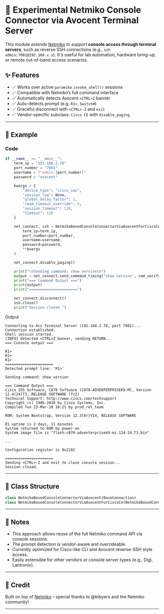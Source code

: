 # 🧰 Experimental Netmiko Console Connector via Avocent Terminal Server

This module extends [Netmiko](https://github.com/ktbyers/netmiko) to support **console access through terminal servers**, such as reverse SSH connections (e.g., `ssh admin:7001@192.168.x.x`). It's useful for lab automation, hardware bring-up, or remote out-of-band access scenarios.

## ✨ Features

- ✅ Works over active `paramiko` `invoke_shell()` sessions
- ✅ Compatible with Netmiko’s full command interface
- ✅ Automatically detects Avocent `<CTRL>Z` banner
- ✅ Auto-detects prompt (e.g. `R1>`, `Switch#`)
- ✅ Graceful disconnect with `<CTRL>-Z` and `exit`
- ✅ Vendor-specific subclass: `Cisco CE` with `disable_paging`

---

## 🧪 Example

### Code

```python
if __name__ == "__main__":
    term_ip = "192.168.2.78"
    port_number = "7001"
    username = f"admin:{port_number}"
    password = "avocent"

    kwargs = {
        "device_type": "cisco_ios",
        "session_log": None,
        "global_delay_factor": 1,
        "read_timeout_override": 5,
        "session_timeout": 120,
        "timeout": 120
    }

    net_connect, ssh = NetmikoBasedConsoleConnectorViaAvocentForCiscoCe.connect_via_avocent(
        term_ip=term_ip,
        port_number=port_number,
        username=username,
        password=password,
        **kwargs
    )

    net_connect.disable_paging()

    print("\nSending command: show version\n")
    output = net_connect.send_command_timing("show version", cmd_verify=False, read_timeout=10)
    print("=== Command Output ===")
    print(output)
    print("======================")

    net_connect.disconnect()
    ssh.close()
    print("Session closed.")
```

Output 
```shell
Connecting to Acs Terminal Server (192.168.2.78, port 7001)...
Connection established.
Shell session started.
[INFO] Detected <CTRL>Z banner, sending RETURN...
=== Console output ===

R1>
R1>
R1>
======================
Detected prompt line: 'R1>'

Sending command: show version

=== Command Output ===
Cisco IOS Software, C870 Software (C870-ADVENTERPRISEK9-M), Version 12.4(24)T3, RELEASE SOFTWARE (fc2)
Technical Support: http://www.cisco.com/techsupport
Copyright (c) 1986-2010 by Cisco Systems, Inc.
Compiled Tue 23-Mar-10 18:21 by prod_rel_team

ROM: System Bootstrap, Version 12.3(8r)YI4, RELEASE SOFTWARE

R1 uptime is 2 days, 11 minutes
System returned to ROM by power-on
System image file is "flash:c870-adventerprisek9-mz.124-24.T3.bin"

...

Configuration register is 0x2102

======================
Sending <CTRL>-Z and exit to close console session...
Session closed.
```
---

## 🧩 Class Structure

```python
class NetmikoBasedConsoleConnectorViaAvocent(BaseConnection)
class NetmikoBasedConsoleConnectorViaAvocentForCiscoCe(NetmikoBasedConsoleConnectorViaAvocent)
```

---

## 🧠 Notes

- This approach allows reuse of the full Netmiko command API via console sessions.
- The prompt detection is vendor-aware and overrideable.
- Currently optimized for Cisco-like CLI and Avocent reverse-SSH style access.
- Easily extensible for other vendors or console server types (e.g., Digi, Lantronix).

---

## 🙌 Credit

Built on top of [Netmiko](https://github.com/ktbyers/netmiko) – special thanks to @ktbyers and the Netmiko community!

---
